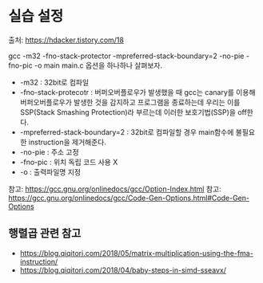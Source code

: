 #   실습 설정
출처: https://hdacker.tistory.com/18

gcc -m32 -fno-stack-protector -mpreferred-stack-boundary=2 -no-pie -fno-pic -o main main.c
옵션을 하나하나 살펴보자.
 
*   -m32 : 32bit로 컴파일
*   -fno-stack-protecotr : 버퍼오버플로우가 발생했을 때 gcc는 canary를 이용해 버퍼오버플로우가 발생한 것을 감지하고 프로그램을 종료하는데 우리는 이를 SSP(Stack Smashing Protection)라 부르는데 이러한 보호기법(SSP)을 off한다.
*   -mpreferred-stack-boundary=2 : 32bit로 컴파일할 경우 main함수에 불필요한 instruction을 제거해준다.
*   -no-pie : 주소 고정
*   -fno-pic : 위치 독립 코드 사용 X
*   -o : 출력파일명 지정

참고: https://gcc.gnu.org/onlinedocs/gcc/Option-Index.html
참고: https://gcc.gnu.org/onlinedocs/gcc/Code-Gen-Options.html#Code-Gen-Options


##  행렬곱 관련 참고
*   https://blog.qiqitori.com/2018/05/matrix-multiplication-using-the-fma-instruction/
*   https://blog.qiqitori.com/2018/04/baby-steps-in-simd-sseavx/